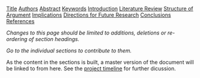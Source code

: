 [Title](https://github.com/ASU-CPI/honest-pi/blob/master/article/title.md)
[Authors](https://github.com/ASU-CPI/honest-pi/blob/master/article/authors.md)
[Abstract](https://github.com/ASU-CPI/honest-pi/blob/master/article/abstract.md)
[Keywords](https://github.com/ASU-CPI/honest-pi/blob/master/article/keywords.md)
[Introduction](https://github.com/ASU-CPI/honest-pi/blob/master/article/introduction.md)
[Literature Review](https://github.com/ASU-CPI/honest-pi/blob/master/article/litreview.md)
[Structure of Argument](https://github.com/ASU-CPI/honest-pi/blob/master/article/argument.md)
[Implications](https://github.com/ASU-CPI/honest-pi/blob/master/article/implications.md)
[Directions for Future Research](https://github.com/ASU-CPI/honest-pi/blob/master/article/future.md)
[Conclusions](https://github.com/ASU-CPI/honest-pi/blob/master/article/conclusion.md)
[References](https://github.com/ASU-CPI/honest-pi/blob/master/article/references.md)

*Changes to this page should be limited to additions, deletions or re-ordering of section headings.*

*Go to the individual sections to contribute to them.*

As the content in the sections is built, a master version of the document will be linked to from here. See the [project timeline](https://github.com/ASU-CPI/honest-pi/blob/master/timeline.md) for further dicussion.
